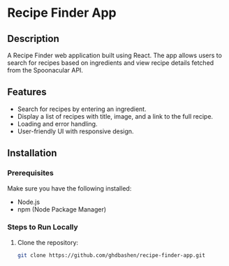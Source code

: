 # Recipe Finder App

## Description
A Recipe Finder web application built using React. The app allows users to search for recipes based on ingredients and view recipe details fetched from the Spoonacular API.

## Features
- Search for recipes by entering an ingredient.
- Display a list of recipes with title, image, and a link to the full recipe.
- Loading and error handling.
- User-friendly UI with responsive design.

## Installation

### Prerequisites
Make sure you have the following installed:
- Node.js
- npm (Node Package Manager)

### Steps to Run Locally

1. Clone the repository:
   ```bash
   git clone https://github.com/ghdbashen/recipe-finder-app.git

   
